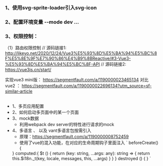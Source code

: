 ### 1、使用svg-sprite-loader引入svg-icon
### 2、配置环境变量 --mode dev ...
### 3、权限控制：
  （1）路由权限控制
  // 源码链接1: http://likeyo.net/2020/12/24/Vue3%E5%93%8D%E5%BA%94%E5%BC%8F%E5%8E%9F%E7%90%86%E4%B9%8BReactive/#3-Vue3-%E5%93%8D%E5%BA%94%E5%BC%8F-API
  // 源码链接2: https://vue3js.cn/start/

  实现vue3 mini版： https://segmentfault.com/a/1190000023465134 
  对比vue2 ： https://segmentfault.com/a/1190000022696134?utm_source=sf-similar-article

## #######################
- 1、多页应用配置
- 2、如何启动多页面中的某一个页面
- 3、mock数据
  - 利用webpack dev server的特性进行请求的mock
- 4、多语言 、 以及 vant多语言包按需引入
  - 原理：https://segmentfault.com/a/1190000008752459
  - 使用了vue的混入功能，在对应的生命周期钩子里面注入
  `
  beforeCreate() {
   <!-- 挂载this.$i18n = xxx -->
  }
  computed:{
     $t () {
       <!--
       key: 对应的key
       locale: 语言配置
       messages: 语言包
        -->
       return (key: string, ...args: any): string => {
          return this.$i18n._t(key, locale, messages, this, ...args)
        }
     }
  }
  destroyed () {
    <!-- this.$i18n = null 进行销毁 -->
  }
  `